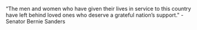  “The men and women who have given their lives in service to this country have left behind loved ones who deserve a grateful nation’s support." - Senator Bernie Sanders